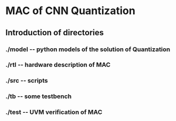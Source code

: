 # MAC of CNN Quantization

## Introduction of directories

### ./model -- python models of the solution of Quantization

### ./rtl -- hardware description of MAC

### ./src -- scripts

### ./tb  -- some testbench

### ./test -- UVM verification of MAC